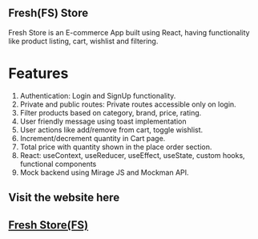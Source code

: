
## Fresh(FS) Store

Fresh Store is an E-commerce App built using React, having functionality like product listing, cart, wishlist and filtering.

# Features

1. Authentication: Login and SignUp functionality.
2. Private and public routes: Private routes accessible only on login.
3. Filter products based on category, brand, price, rating.
4. User friendly message using toast implementation
5. User actions like add/remove from cart, toggle wishlist.
6. Increment/decrement quantity in Cart page.
7. Total price with quantity shown in the place order section.
8. React: useContext, useReducer, useEffect, useState, custom hooks, functional components
9. Mock backend using Mirage JS and Mockman API.

## Visit the website here

## [Fresh Store(FS)](https://freshstore-store.netlify.app/)
